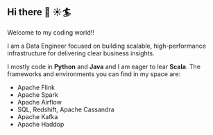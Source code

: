 ## Hi there 👋 :sunny::surfer:

Welcome to my coding world!!

I am a Data Engineer focused on building scalable, high-performance infrastructure for delivering clear business insights.

I mostly code in **Python** and **Java** and I am eager to lear **Scala**. The frameworks and environments you can find in my space are:

* Apache Flink
* Apache Spark
* Apache Airflow
* SQL, Redshift, Apache Cassandra
* Apache Kafka
* Apache Haddop


<!--
**deepSalva/deepSalva** is a ✨ _special_ ✨ repository because its `README.md` (this file) appears on your GitHub profile.

Here are some ideas to get you started:

- 🔭 I’m currently working on ...
- 🌱 I’m currently learning ...
- 👯 I’m looking to collaborate on ...
- 🤔 I’m looking for help with ...
- 💬 Ask me about ...
- 📫 How to reach me: ...
- 😄 Pronouns: ...
- ⚡ Fun fact: ...
-->
